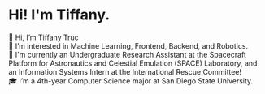 # Hi! I'm Tiffany.


👋 Hi, I’m Tiffany Truc  
👀 I’m interested in Machine Learning, Frontend, Backend, and Robotics.  
🌱 I'm currently an Undergraduate Research Assistant at the Spacecraft Platform for Astronautics and Celestial Emulation (SPACE) Laboratory, and an Information Systems Intern at the International Rescue Committee!  
🎓 I’m a 4th-year Computer Science major at San Diego State University.  

<!---
teetruc/teetruc is a ✨ special ✨ repository because its `README.md` (this file) appears on your GitHub profile.
You can click the Preview link to take a look at your changes.
--->
